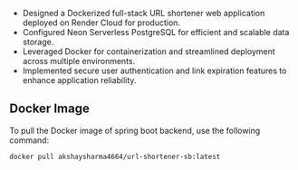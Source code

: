 * Designed a Dockerized full-stack URL shortener web application deployed on Render Cloud for production.
* Configured Neon Serverless PostgreSQL for efficient and scalable data storage.
* Leveraged Docker for containerization and streamlined deployment across multiple environments.
* Implemented secure user authentication and link expiration features to enhance application reliability.


## Docker Image

To pull the Docker image of spring boot backend, use the following command:

```bash
docker pull akshaysharma4664/url-shortener-sb:latest
